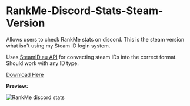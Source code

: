 # RankMe-Discord-Stats-Steam-Version
Allows users to check RankMe stats on discord. This is the steam version what isn't using my Steam ID login system.

Uses [SteamID.eu API](https://steamid.eu/steamidapi/) for convecting steam IDs into the correct format. Should work with any ID type.

[Download Here](https://github.com/WardPearce/RankMe-Discord-Stats-Steam-Version/releases/tag/1.0.0)

__Preview:__

![RankMe discord stats](https://image.ibb.co/c2CXUT/8d1e48333489c2650e85f24a403f0269.png)
